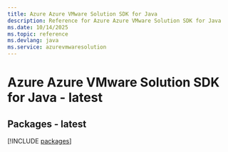 ```yaml
---
title: Azure Azure VMware Solution SDK for Java
description: Reference for Azure Azure VMware Solution SDK for Java
ms.date: 10/14/2025
ms.topic: reference
ms.devlang: java
ms.service: azurevmwaresolution
---
```

# Azure Azure VMware Solution SDK for Java - latest
## Packages - latest
[!INCLUDE [packages](azure-vmware-solution-index.md)]